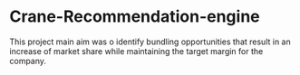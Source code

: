 # Crane-Recommendation-engine
This project main aim was o identify bundling opportunities that result in an increase of market share while maintaining the target margin for the company.
